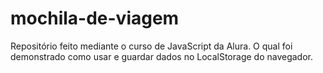 # mochila-de-viagem
Repositório feito mediante o curso de JavaScript da Alura. O qual foi demonstrado como usar e guardar dados no LocalStorage do navegador.
